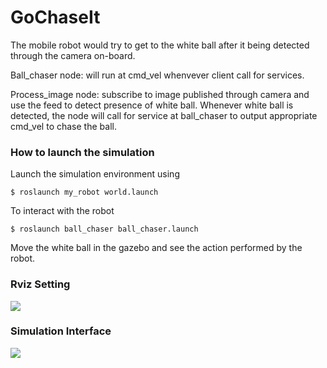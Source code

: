 # GoChaseIt
The mobile robot would try to get to the white ball after it being detected through the camera on-board. 

Ball_chaser node: will run at cmd_vel whenvever client call for services.

Process_image node: subscribe to image published through camera and use the feed to detect presence of white ball. Whenever white ball is detected, the node will call for service at ball_chaser to output appropriate cmd_vel to chase the ball.

### How to launch the simulation
Launch the simulation environment using 

  `$ roslaunch my_robot world.launch `

To interact with the robot

  `$ roslaunch ball_chaser ball_chaser.launch`

Move the white ball in the gazebo and see the action performed by the robot.

### Rviz Setting
![](https://github.com/angcx1997/GoChaseIt/blob/main/img/Rviz_setting.png)

### Simulation Interface
![](https://github.com/angcx1997/GoChaseIt/blob/main/img/gazebo.png)
